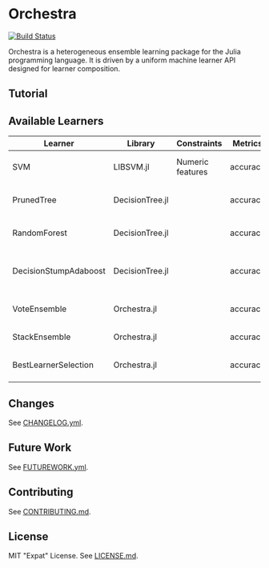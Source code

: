 # Orchestra

[![Build Status](https://travis-ci.org/svs14/Orchestra.jl.png)](https://travis-ci.org/svs14/Orchestra.jl)

Orchestra is a heterogeneous ensemble learning package for the Julia programming
language. It is driven by a uniform machine learner API designed for learner
composition.

## Tutorial

## Available Learners

| Learner               | Library         | Constraints      | Metrics  | Description                       |
|-----------------------|-----------------|------------------|----------|-----------------------------------|
| SVM                   | LIBSVM.jl       | Numeric features | accuracy | Support Vector Machines.          |
| PrunedTree            | DecisionTree.jl |                  | accuracy | C4.5 Decision Tree.               |
| RandomForest          | DecisionTree.jl |                  | accuracy | C4.5 Random Forest.               |
| DecisionStumpAdaboost | DecisionTree.jl |                  | accuracy | C4.5 Adaboosted Decision Stumps.  |
| VoteEnsemble          | Orchestra.jl    |                  | accuracy | Majority Vote Ensemble.           |
| StackEnsemble         | Orchestra.jl    |                  | accuracy | Stack Ensemble.                   |
| BestLearnerSelection  | Orchestra.jl    |                  | accuracy | Selects best learner out of pool. |

## Changes

See [CHANGELOG.yml](CHANGELOG.yml).

## Future Work

See [FUTUREWORK.yml](CHANGELOG.yml).

## Contributing 

See [CONTRIBUTING.md](CONTRIBUTING.md).

## License

MIT "Expat" License. See [LICENSE.md](LICENSE.md).
